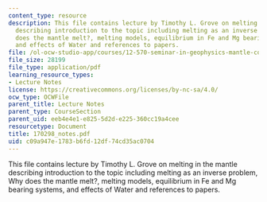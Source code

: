 ```yaml
---
content_type: resource
description: This file contains lecture by Timothy L. Grove on melting in the mantle
  describing introduction to the topic including melting as an inverse problem, Why
  does the mantle melt?, melting models, equilibrium in Fe and Mg bearing systems,
  and effects of Water and references to papers.
file: /ol-ocw-studio-app/courses/12-570-seminar-in-geophysics-mantle-convection-spring-1998/c09a947e1783b6fd12df74cd35ac0704_170298_notes.pdf
file_size: 28199
file_type: application/pdf
learning_resource_types:
- Lecture Notes
license: https://creativecommons.org/licenses/by-nc-sa/4.0/
ocw_type: OCWFile
parent_title: Lecture Notes
parent_type: CourseSection
parent_uid: eeb4e4e1-e825-5d2d-e225-360cc19a4cee
resourcetype: Document
title: 170298_notes.pdf
uid: c09a947e-1783-b6fd-12df-74cd35ac0704
---
```

This file contains lecture by Timothy L. Grove on melting in the mantle describing introduction to the topic including melting as an inverse problem, Why does the mantle melt?, melting models, equilibrium in Fe and Mg bearing systems, and effects of Water and references to papers.